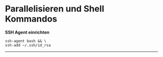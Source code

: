 # Parallelisieren und Shell Kommandos

**SSH Agent einrichten**
```
ssh-agent bash && \
ssh-add ~/.ssh/id_rsa
```

****
